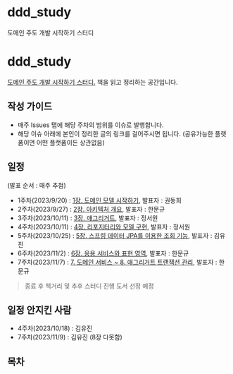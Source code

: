 # ddd_study
도메인 주도 개발 시작하기 스터디

# ddd_study
[도메인 주도 개발 시작하기 스터디.](https://www.yes24.com/Product/Goods/108431347)
책을 읽고 정리하는 공간입니다.

## 작성 가이드
* 매주 Issues 탭에 해당 주차의 범위를 이슈로 발행합니다.
* 해당 이슈 아래에 본인이 정리한 글의 링크를 걸어주시면 됩니다. (공유가능한 플랫폼이면 어떤 플랫폼이든 상관없음)

## 일정
(발표 순서 : 매주 추첨)
* 1주차(2023/9/20) : [1장. 도메인 모델 시작하기](https://github.com/hmg0616/ddd_study/issues/1), 발표자 : 권동희
* 2주차(2023/9/27) : [2장. 아키텍처 개요](https://github.com/hmg0616/ddd_study/issues/2), 발표자 : 한문규
* 3주차(2023/10/11) : [3장. 애그리거트](https://github.com/hmg0616/ddd_study/issues/3), 발표자 : 정서원
* 4주차(2023/10/11) : [4장. 리포지터리와 모델 구현](https://github.com/hmg0616/ddd_study/issues/4), 발표자 : 정서원
* 5주차(2023/10/25) : [5장. 스프링 데이터 JPA를 이용한 조회 기능](https://github.com/hmg0616/ddd_study/issues/5), 발표자 : 김유진
* 6주차(2023/11/2) : [6장. 응용 서비스와 표현 영역](https://github.com/hmg0616/ddd_study/issues/6), 발표자 : 한문규
* 7주차(2023/11/7) : [7. 도메인 서비스 ~ 8. 애그리거트 트랜잭션 관리](https://github.com/hmg0616/ddd_study/issues/7), 발표자 : 한문규

> 종료 후 책거리 및 추후 스터디 진행 도서 선정 예정

## 일정 안지킨 사람
* 4주차(2023/10/18) : 김유진
* 7주차(2023/11/9) : 김유진 (8장 다못함)

## 목차
